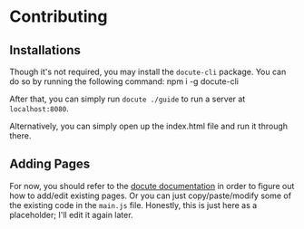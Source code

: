 # Contributing

## Installations

Though it's not required, you may install the `docute-cli` package. You can do so by running the following command:
    npm i -g docute-cli

After that, you can simply run `docute ./guide` to run a server at `localhost:8080`.

Alternatively, you can simply open up the index.html file and run it through there.

## Adding Pages

For now, you should refer to the [docute documentation](https://docute.js.org/#/home) in order to figure out how to add/edit existing pages. Or you can just copy/paste/modify some of the existing code in the `main.js` file. Honestly, this is just here as a placeholder; I'll edit it again later.
